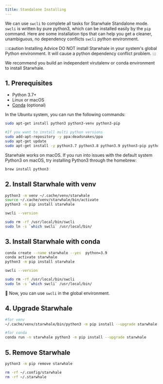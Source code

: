 ```yaml
---
title: Standalone Installing
---
```


We can use `swcli` to complete all tasks for Starwhale Standalone mode. `swcli` is written by pure python3, which can be installed easily by the `pip` command.
Here are some installation tips that can help you get a cleaner, unambiguous, no dependency conflicts `swcli` python environment.

:::caution Installing Advice
DO NOT install Starwhale in your system's global Python environment. It will cause a python dependency conflict problem.
:::

We recommend you build an independent virutalenv or conda environment to install Starwhale.

## 1. Prerequisites

- Python 3.7+
- Linux or macOS
- [Conda](https://conda.io/) (optional)

In the Ubuntu system, you can run the following commands:

```bash
sudo apt-get install python3 python3-venv python3-pip

#If you want to install multi python versions
sudo add-apt-repository -y ppa:deadsnakes/ppa
sudo apt-get update
sudo apt-get install -y python3.7 python3.8 python3.9 python3-pip python3-venv python3.8-venv python3.7-venv python3.9-venv
```

Starwhale works on macOS. If you run into issues with the default system Python3 on macOS, try installing Python3 through the homebrew:

```bash
brew install python3
```

## 2. Install Starwhale with venv

```bash
python3 -m venv ~/.cache/venv/starwhale
source ~/.cache/venv/starwhale/bin/activate
python3 -m pip install starwhale

swcli --version

sudo rm -rf /usr/local/bin/swcli
sudo ln -s `which swcli` /usr/local/bin/
```

## 3. Install Starwhale with conda

```bash
conda create --name starwhale --yes  python=3.9
conda activate starwhale
python3 -m pip install starwhale

swcli --version

sudo rm -rf /usr/local/bin/swcli
sudo ln -s `which swcli` /usr/local/bin/
```

👏 Now, you can use `swcli` in the global environment.

## 4. Upgrade Starwhale

```bash
#for venv
~/.cache/venv/starwhale/bin/python3 -m pip install --upgrade starwhale

#for conda
conda run -n starwhale python3 -m pip install --upgrade starwhale
```

## 5. Remove Starwhale

```bash
python3 -m pip remove starwhale

rm -rf ~/.config/starwhale
rm -rf ~/.starwhale
```
